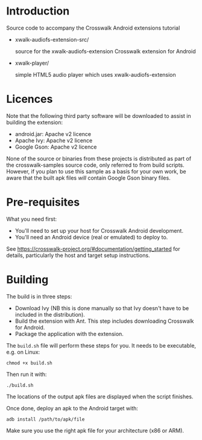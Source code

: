 # Introduction

Source code to accompany the Crosswalk Android extensions tutorial

*   xwalk-audiofs-extension-src/
   
    source for the xwalk-audiofs-extension Crosswalk extension for Android

*   xwalk-player/

    simple HTML5 audio player which uses xwalk-audiofs-extension

# Licences

Note that the following third party software will be downloaded to
assist in building the extension:

*   android.jar: Apache v2 licence
*   Apache Ivy: Apache v2 licence
*   Google Gson: Apache v2 licence

None of the source or binaries from these projects is distributed as
part of the crosswalk-samples source code, only referred to from build
scripts. However, if you plan to use this sample as a basis for
your own work, be aware that the built apk files *will* contain Google
Gson binary files.

# Pre-requisites

What you need first:

*   You'll need to set up your host for Crosswalk Android development.
*   You'll need an Android device (real or emulated) to deploy to.

See https://crosswalk-project.org/#documentation/getting_started
for details, particularly the host and target setup instructions.

# Building

The build is in three steps:

*   Download Ivy (NB this is done manually so that Ivy doesn't have to
be included in the distribution).
*   Build the extension with Ant. This step includes downloading
Crosswalk for Android.
*   Package the application with the extension.

The `build.sh` file will perform these steps for you. It needs to be
executable, e.g. on Linux:

    chmod +x build.sh

Then run it with:

    ./build.sh

The locations of the output apk files are displayed when the script
finishes.

Once done, deploy an apk to the Android target with:

    adb install /path/to/apk/file

Make sure you use the right apk file for your architecture (x86 or ARM).
